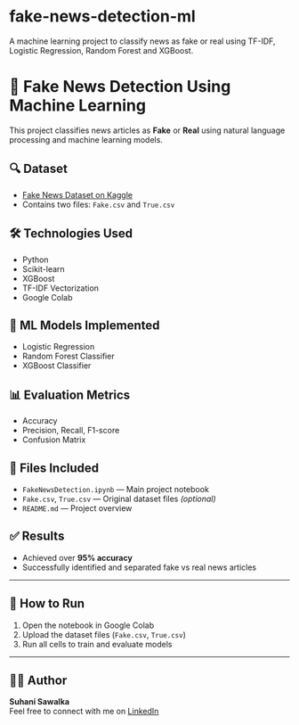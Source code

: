 # fake-news-detection-ml
A machine learning project to classify news as fake or real using TF-IDF, Logistic Regression, Random Forest and XGBoost.
# 📰 Fake News Detection Using Machine Learning

This project classifies news articles as **Fake** or **Real** using natural language processing and machine learning models.

## 🔍 Dataset
- [Fake News Dataset on Kaggle](https://www.kaggle.com/datasets/clmentbisaillon/fake-and-real-news-dataset)
- Contains two files: `Fake.csv` and `True.csv`

## 🛠 Technologies Used
- Python
- Scikit-learn
- XGBoost
- TF-IDF Vectorization
- Google Colab

## 🧠 ML Models Implemented
- Logistic Regression
- Random Forest Classifier
- XGBoost Classifier

## 📊 Evaluation Metrics
- Accuracy
- Precision, Recall, F1-score
- Confusion Matrix

## 📁 Files Included
- `FakeNewsDetection.ipynb` — Main project notebook
- `Fake.csv`, `True.csv` — Original dataset files *(optional)*
- `README.md` — Project overview

## ✅ Results
- Achieved over **95% accuracy**
- Successfully identified and separated fake vs real news articles

---

## 📌 How to Run
1. Open the notebook in Google Colab
2. Upload the dataset files (`Fake.csv`, `True.csv`)
3. Run all cells to train and evaluate models

---

## 👩‍💻 Author
**Suhani Sawalka**  
Feel free to connect with me on [LinkedIn](https://www.linkedin.com)

